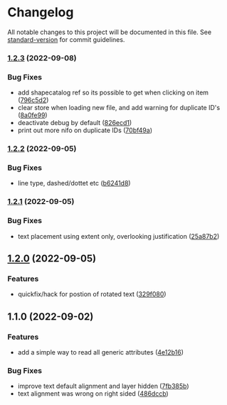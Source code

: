 # Changelog

All notable changes to this project will be documented in this file. See [standard-version](https://github.com/conventional-changelog/standard-version) for commit guidelines.

### [1.2.3](https://github.com/vegarringdal/web-dexpi/compare/v1.2.2...v1.2.3) (2022-09-08)


### Bug Fixes

* add shapecatalog ref so its possible to get when clicking on item ([796c5d2](https://github.com/vegarringdal/web-dexpi/commits/796c5d242e847755b8b29f36540d5e9f29f7b3c1))
* clear store when loading new file, and add warning for duplicate ID's ([8a0fe99](https://github.com/vegarringdal/web-dexpi/commits/8a0fe998638e36921b81f6c87aae7580b5880e93))
* deactivate debug by default ([826ecd1](https://github.com/vegarringdal/web-dexpi/commits/826ecd159fb81a6d8182db3fa6cafd5aacf871e3))
* print out more nifo on duplicate IDs ([70bf49a](https://github.com/vegarringdal/web-dexpi/commits/70bf49ab24774e61428a3b557a50e37158cdc8d1))

### [1.2.2](https://github.com/vegarringdal/web-dexpi/compare/v1.2.1...v1.2.2) (2022-09-05)


### Bug Fixes

* line type, dashed/dottet etc ([b6241d8](https://github.com/vegarringdal/web-dexpi/commits/b6241d83c73c8beb878040421bacd7cb3913991d))

### [1.2.1](https://github.com/vegarringdal/web-dexpi/compare/v1.2.0...v1.2.1) (2022-09-05)


### Bug Fixes

* text placement using extent only, overlooking justification ([25a87b2](https://github.com/vegarringdal/web-dexpi/commits/25a87b2c62970ceccd094224ed1844f99e743f0d))

## [1.2.0](https://github.com/vegarringdal/web-dexpi/compare/v1.1.0...v1.2.0) (2022-09-05)


### Features

* quickfix/hack for postion of rotated text ([329f080](https://github.com/vegarringdal/web-dexpi/commits/329f080ec68a60d111b944c2cec14e8f596c68ce))

## 1.1.0 (2022-09-02)


### Features

* add a simple way to read all generic attributes ([4e12b16](https://github.com/vegarringdal/web-dexpi/commits/4e12b16dd40bc70e7eda9ee16d5547df362650b3))


### Bug Fixes

* improve text default alignment and layer hidden ([7fb385b](https://github.com/vegarringdal/web-dexpi/commits/7fb385b1a3ce103f219e992850fd40a94f6fdfa1))
* text alignment was wrong on right sided ([486dccb](https://github.com/vegarringdal/web-dexpi/commits/486dccb21c289c5212c5822b74eb1b95b92fce08))
